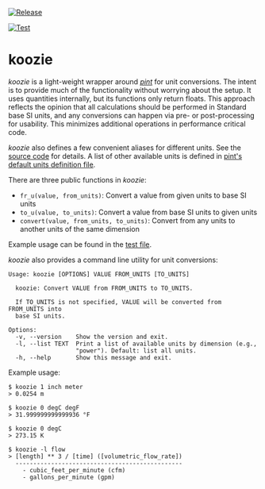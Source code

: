 [![Release](https://img.shields.io/pypi/v/koozie.svg)](https://pypi.python.org/pypi/koozie)

[![Test](https://github.com/bigladder/koozie/actions/workflows/test.yaml/badge.svg)](https://github.com/bigladder/koozie/actions/workflows/test.yaml)

koozie
======

*koozie* is a light-weight wrapper around [*pint*](https://pint.readthedocs.io/en/stable/) for unit conversions. The intent is to provide much of the functionality without worrying about the setup. It uses quantities internally, but its functions only return floats. This approach reflects the opinion that all calculations should be performed in Standard base SI units, and any conversions can happen via pre- or post-processing for usability. This minimizes additional operations in performance critical code.

*koozie* also defines a few convenient aliases for different units. See the [source code](https://github.com/bigladder/koozie/blob/master/koozie/koozie.py) for details. A list of other available units is defined in [pint's default units definition file](https://github.com/hgrecco/pint/blob/master/pint/default_en.txt).

There are three public functions in *koozie*:

- `fr_u(value, from_units)`: Convert a value from given units to base SI units
- `to_u(value, to_units)`: Convert a value from base SI units to given units
- `convert(value, from_units, to_units)`: Convert from any units to another units of the same dimension

Example usage can be found in the [test file](https://github.com/bigladder/koozie/blob/master/test/test_koozie.py).

*koozie* also provides a command line utility for unit conversions:

```
Usage: koozie [OPTIONS] VALUE FROM_UNITS [TO_UNITS]

  koozie: Convert VALUE from FROM_UNITS to TO_UNITS.

  If TO_UNITS is not specified, VALUE will be converted from FROM_UNITS into
  base SI units.

Options:
  -v, --version    Show the version and exit.
  -l, --list TEXT  Print a list of available units by dimension (e.g.,
                   "power"). Default: list all units.
  -h, --help       Show this message and exit.
```

Example usage:

```
$ koozie 1 inch meter
> 0.0254 m

$ koozie 0 degC degF
> 31.999999999999936 °F

$ koozie 0 degC
> 273.15 K

$ koozie -l flow
> [length] ** 3 / [time] ([volumetric_flow_rate])
  -----------------------------------------------
    - cubic_feet_per_minute (cfm)
    - gallons_per_minute (gpm)

```
